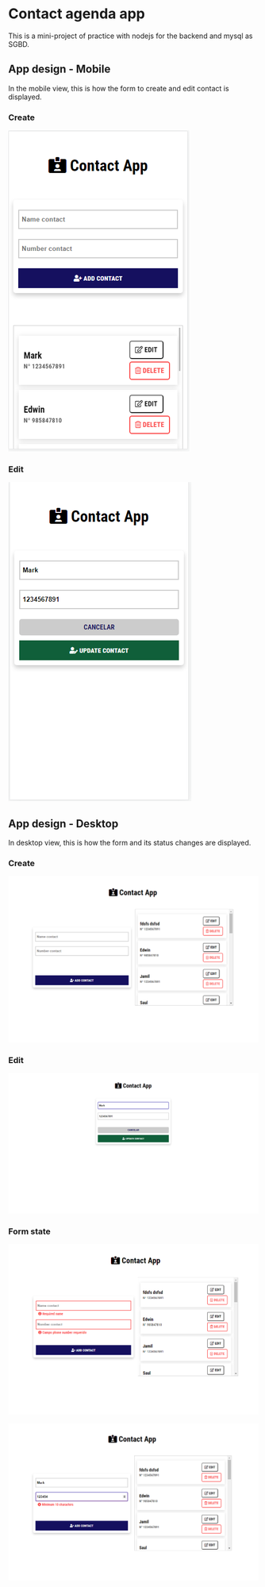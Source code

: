 # Contact agenda app
This is a mini-project of practice with nodejs for the backend and mysql as SGBD.

## App design - Mobile
In the mobile view, this is how the form to create and edit contact is displayed.

### Create 
![Mobile Create Design](./design/mobile-create.png)

### Edit 
![Mobile Edit Design](./design/mobile-edit.png)

## App design - Desktop
In desktop view, this is how the form and its status changes are displayed.

### Create
![Desktop Create Design](./design/desktop-create.png)

### Edit
![Desktop Edit Design](./design/desktop-edit.png)

### Form state
![Desktop State Design](./design/desktop-state1.png)

![Desktop State Design](./design/desktop-state2.png)